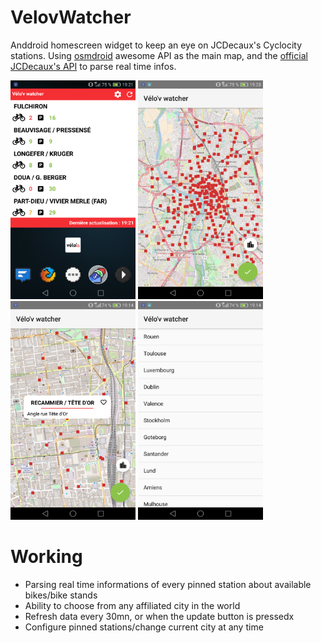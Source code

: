 # VelovWatcher
Anddroid homescreen widget to keep an eye on JCDecaux's Cyclocity stations. Using [osmdroid](https://github.com/osmdroid/osmdroid) awesome API as the main map, and the [official JCDecaux's API](https://developer.jcdecaux.com/#/opendata/vls?page=getstarted) to parse real time infos.


<img src="homescreen.png" height="350" width="200"> <img src="city.png" height="350" width="200"> <img src="station.png" height="350" width="200"> <img src="contracts.png" height="350" width="200"> 

# Working
* Parsing real time informations of every pinned station about available bikes/bike stands
* Ability to choose from any affiliated city in the world
* Refresh data every 30mn, or when the update button is pressedx
* Configure pinned stations/change current city at any time
